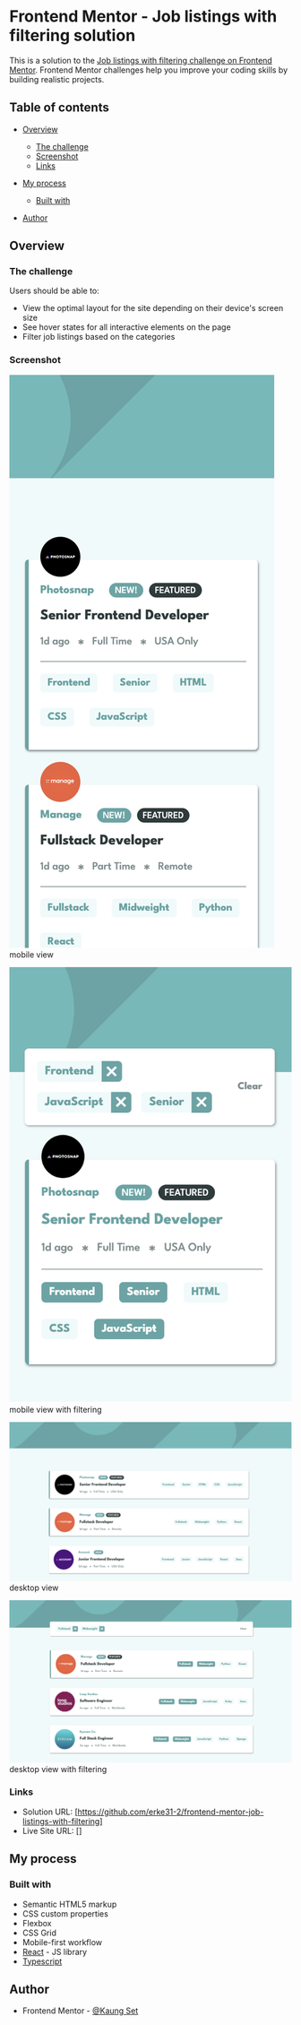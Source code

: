 # Frontend Mentor - Job listings with filtering solution

This is a solution to the [Job listings with filtering challenge on Frontend Mentor](https://www.frontendmentor.io/challenges/job-listings-with-filtering-ivstIPCt). Frontend Mentor challenges help you improve your coding skills by building realistic projects. 

## Table of contents

- [Overview](#overview)
  - [The challenge](#the-challenge)
  - [Screenshot](#screenshot)
  - [Links](#links)
- [My process](#my-process)
  - [Built with](#built-with)
 
- [Author](#author)


## Overview

### The challenge

Users should be able to:

- View the optimal layout for the site depending on their device's screen size
- See hover states for all interactive elements on the page
- Filter job listings based on the categories

### Screenshot

![](./public/screenshots/Screenshot%202023-06-11%20at%2013.27.13.png)
mobile view



![](./public/screenshots/Screenshot%202023-06-11%20at%2013.27.35.png)
mobile view with filtering



![](./public/screenshots/Screenshot%202023-06-11%20at%2013.27.47.png)
desktop view



![](./public/screenshots/Screenshot%202023-06-11%20at%2013.28.00.png)
desktop view with filtering


### Links

- Solution URL: [https://github.com/erke31-2/frontend-mentor-job-listings-with-filtering]
- Live Site URL: []

## My process

### Built with

- Semantic HTML5 markup
- CSS custom properties
- Flexbox
- CSS Grid
- Mobile-first workflow
- [React](https://reactjs.org/) - JS library
- [Typescript](https://www.typescriptlang.org/)


## Author

- Frontend Mentor - [@Kaung Set](https://www.frontendmentor.io/profile/erke31-2)

